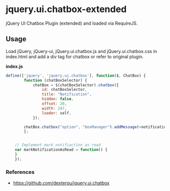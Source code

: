 # jquery.ui.chatbox-extended
jQuery UI Chatbox Plugin (extended) and loaded via RequireJS. 

## Usage

Load jQuery, jQuery-ui, jQuery.ui.chatbox.js and jQuery.ui.chatbox.css in index.html and add a div tag for chatbox or refer to original plugin.

**index.js**
```javascript
define(['jquery', 'jquery.ui.chatbox'], function($, ChatBox) {
        function (chatBoxSelector) {
            chatBox = $(chatBoxSelector).chatbox({
                id: chatBoxSelector,
                title: "Notification",
                hidden: false,
                offset: 20,
                width: 247,
                loader: self,
            });

	    chatBox.chatbox("option", "boxManager").addMessage(<notificationTitle>, <notificationId>, <notificationText>, <Timestamp>, <readOrUnreadDefaultValue>, <chatBoxTitleWhenNotificationArrives>);
        };


	// Implement mark notifiaction as read 
	var markNotificationAsRead = function() {
	}
    });

```

### References

* https://github.com/dexterpu/jquery.ui.chatbox
